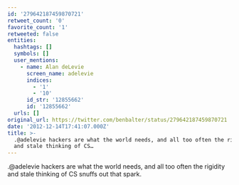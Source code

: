 ```yaml
---
id: '279642187459870721'
retweet_count: '0'
favorite_count: '1'
retweeted: false
entities:
  hashtags: []
  symbols: []
  user_mentions:
    - name: Alan deLevie
      screen_name: adelevie
      indices:
        - '1'
        - '10'
      id_str: '12855662'
      id: '12855662'
  urls: []
original_url: https://twitter.com/benbalter/status/279642187459870721
date: '2012-12-14T17:41:07.000Z'
title: >-
  .@adelevie hackers are what the world needs, and all too often the rigidity
  and stale thinking of CS…
---
```


.@adelevie hackers are what the world needs, and all too often the rigidity and stale thinking of CS snuffs out that spark.